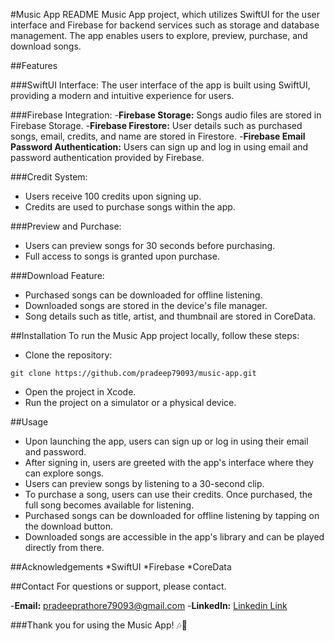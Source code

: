 
#Music App README
Music App project, which utilizes SwiftUI for the user interface and Firebase for backend services such as storage and database management. The app enables users to explore, preview, purchase, and download songs.

##Features

###SwiftUI Interface:
The user interface of the app is built using SwiftUI, providing a modern and intuitive experience for users.

###Firebase Integration:
-**Firebase Storage:** Songs audio files are stored in Firebase Storage.
-**Firebase Firestore:** User details such as purchased songs, email, credits, and name are stored in Firestore.
-**Firebase Email Password Authentication:** Users can sign up and log in using email and password authentication provided by Firebase.

###Credit System:
* Users receive 100 credits upon signing up.
* Credits are used to purchase songs within the app.

###Preview and Purchase:
* Users can preview songs for 30 seconds before purchasing.
* Full access to songs is granted upon purchase.

###Download Feature:
* Purchased songs can be downloaded for offline listening.
* Downloaded songs are stored in the device's file manager.
* Song details such as title, artist, and thumbnail are stored in CoreData.

##Installation
To run the Music App project locally, follow these steps:

- Clone the repository:

```
git clone https://github.com/pradeep79093/music-app.git

```

- Open the project in Xcode.
- Run the project on a simulator or a physical device.

##Usage
* Upon launching the app, users can sign up or log in using their email and password.
* After signing in, users are greeted with the app's interface where they can explore songs.
* Users can preview songs by listening to a 30-second clip.
* To purchase a song, users can use their credits. Once purchased, the full song becomes available for listening.
* Purchased songs can be downloaded for offline listening by tapping on the download button.
* Downloaded songs are accessible in the app's library and can be played directly from there.


##Acknowledgements
*SwiftUI
*Firebase
*CoreData

##Contact
For questions or support, please contact.

-**Email:** pradeeprathore79093@gmail.com
-**LinkedIn:** [Linkedin Link](https://in.linkedin.com/in/pradeep-rathore-5824a6237)

###Thank you for using the Music App! 🎶📱
